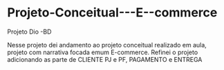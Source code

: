 # Projeto-Conceitual---E--commerce
Projeto Dio -BD

Nesse projeto dei andamento ao projeto conceitual realizado em aula, projeto com narrativa focada emum E-commerce. 
Refinei o projeto adicionando as parte de CLIENTE PJ e PF, PAGAMENTO e ENTREGA
